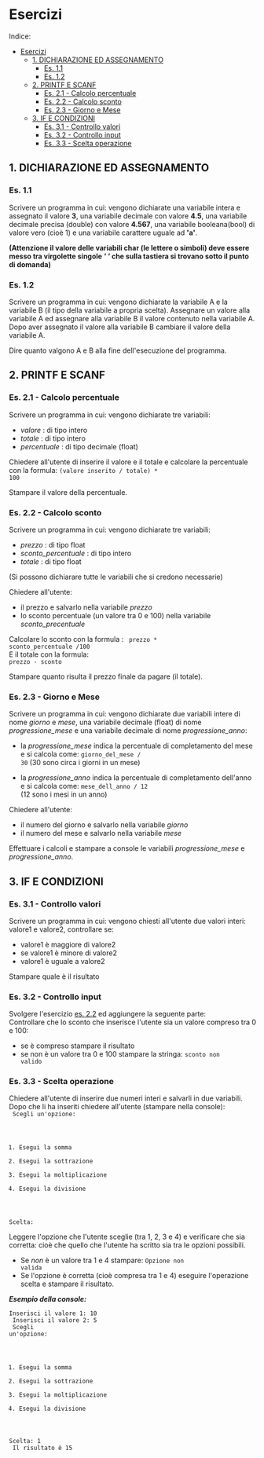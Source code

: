# Esercizi

Indice:
- [Esercizi](#esercizi)
  - [1. DICHIARAZIONE ED ASSEGNAMENTO](#1-dichiarazione-ed-assegnamento)
    - [Es. 1.1](#es-11)
    - [Es. 1.2](#es-12)
  - [2. PRINTF E SCANF](#2-printf-e-scanf)
    - [Es. 2.1 - Calcolo percentuale](#es-21---calcolo-percentuale)
    - [Es. 2.2 - Calcolo sconto](#es-22---calcolo-sconto)
    - [Es. 2.3 - Giorno e Mese](#es-23---giorno-e-mese)
  - [3. IF E CONDIZIONI](#3-if-e-condizioni)
    - [Es. 3.1 - Controllo valori](#es-31---controllo-valori)
    - [Es. 3.2 - Controllo input](#es-32---controllo-input)
    - [Es. 3.3 - Scelta operazione](#es-33---scelta-operazione)

## 1. DICHIARAZIONE ED ASSEGNAMENTO

### Es. 1.1
Scrivere un programma in cui:
vengono dichiarate una variabile intera e assegnato il valore **3**, una variabile decimale con valore **4.5**, una variabile decimale precisa (double) con valore **4.567**, una variabile booleana(bool) di valore vero (cioè 1) e una variabile carattere uguale ad **'a'**.

**(Attenzione il valore delle variabili char (le lettere o simboli) deve essere messo tra virgolette singole *'* *'* che sulla tastiera si trovano sotto il punto di domanda)**

### Es. 1.2
Scrivere un programma in cui:
vengono dichiarate la variabile A e la variabile B (il tipo della variabile a propria scelta). Assegnare un valore alla variabile A ed assegnare alla variabile B il valore contenuto nella variabile A. Dopo aver assegnato il valore alla variabile B cambiare il valore della variabile A.

Dire quanto valgono A e B alla fine dell'esecuzione del programma.


## 2. PRINTF E SCANF

### Es. 2.1 - Calcolo percentuale
Scrivere un programma in cui:
vengono dichiarate tre variabili:
- *valore* : di tipo intero
- *totale* : di tipo intero
- *percentuale* : di tipo decimale (float)

Chiedere all'utente di inserire il valore e il totale e calcolare la percentuale con la formula:
<code>(valore inserito / totale) * 100</code>

Stampare il valore della percentuale.


### Es. 2.2 - Calcolo sconto
Scrivere un programma in cui:
vengono dichiarate tre variabili:
- *prezzo* : di tipo float
- *sconto_percentuale* : di tipo intero
- *totale* : di tipo float

(Si possono dichiarare tutte le variabili che si credono necessarie)

Chiedere all'utente:
- il prezzo e salvarlo nella variabile *prezzo*
- lo sconto percentuale (un valore tra 0 e 100) nella variabile *sconto_precentuale*

Calcolare lo sconto con la formula :
<code> prezzo * sconto_percentuale /100 </code><br/>
E il totale con la formula:
<code> prezzo - sconto</code>

Stampare quanto risulta il prezzo finale da pagare (il totale).

### Es. 2.3 - Giorno e Mese
Scrivere un programma in cui:
vengono dichiarate due variabili intere di nome *giorno* e *mese*, una variabile decimale (float) di nome *progressione_mese* e una variabile decimale di nome *progressione_anno*:

- la *progressione_mese* indica la percentuale di completamento del mese e si calcola come:
<code>giorno_del_mese / 30</code>
(30 sono circa i giorni in un mese)

- la *progressione_anno* indica la percentuale di completamento dell'anno e si calcola come:
<code>mese_dell_anno / 12 </code>
(12 sono i mesi in un anno)

Chiedere all'utente:
- il numero del giorno e salvarlo nella variabile *giorno*
- il numero del mese e salvarlo nella variabile *mese*

Effettuare i calcoli e stampare a console le variabili *progressione_mese* e *progressione_anno*.

## 3. IF E CONDIZIONI

### Es. 3.1 - Controllo valori
Scrivere un programma in cui:
vengono chiesti all'utente due valori interi: valore1 e valore2, controllare se:
- valore1 è maggiore di valore2
- se valore1 è minore di valore2
- valore1 è uguale a valore2

Stampare quale è il risultato

### Es. 3.2 - Controllo input 
Svolgere l'esercizio [es. 2.2](#es-22---calcolo-sconto) ed aggiungere la seguente parte:<br/>
Controllare che lo sconto che inserisce l'utente sia un valore compreso tra 0 e 100:
- se è compreso stampare il risultato
- se non è un valore tra 0 e 100 stampare la stringa: <code>sconto non valido</code>

### Es. 3.3 - Scelta operazione
Chiedere all'utente di inserire due numeri interi e salvarli in due variabili. Dopo che li ha inseriti chiedere all'utente (stampare nella console):<br/> 
<code>
Scegli un'opzione:<br/>
1. Esegui la somma
2. Esegui la sottrazione
3. Esegui la moltiplicazione
4. Esegui la divisione

Scelta:
</code>

Leggere l'opzione che l'utente sceglie (tra 1, 2, 3 e 4) e verificare che sia corretta: cioè che quello che l'utente ha scritto sia tra le opzioni possibili.
- Se *non* è un valore tra 1 e 4 stampare: <code>Opzione non valida</code>
- Se l'opzione è corretta (cioè compresa tra 1 e 4) eseguire l'operazione scelta e stampare il risultato.

***Esempio della console:***<br/>
<code>
Inserisci il valore 1: 10<br/>
Inserisci il valore 2: 5<br/>
Scegli un'opzione:<br/>
1. Esegui la somma
2. Esegui la sottrazione
3. Esegui la moltiplicazione
4. Esegui la divisione

Scelta: 1<br/>
Il risultato è 15
<code>

